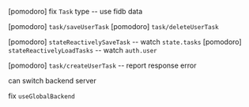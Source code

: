 [pomodoro] fix `Task` type -- use fidb data

[pomodoro] `task/saveUserTask`
[pomodoro] `task/deleteUserTask`

[pomodoro] `stateReactivelySaveTask` -- watch `state.tasks`
[pomodoro] `stateReactivelyLoadTasks` -- watch `auth.user`

[pomodoro] `task/createUserTask` -- report response error

can switch backend server

fix `useGlobalBackend`
